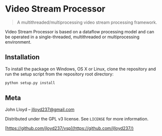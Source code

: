 # Video Stream Processor
>A multithreaded/multiprocessing video stream processing framework.

Video Stream Processor is based on a dataflow processing model and can be operated in a single-threaded, multithreaded or multiprocessing environment.

## Installation

To install the package on Windows, OS X or Linux, clone the repository and run the setup script from the repository root directory:

```sh
python setup.py install
```

## Meta

John Lloyd – jlloyd237@gmail.com

Distributed under the GPL v3 license. See ``LICENSE`` for more information.

[https://github.com/jloyd237/vsp](https://github.com/jlloyd237/)
